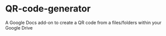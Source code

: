 # QR-code-generator
A Google Docs add-on to create a QR code from a files/folders within your Google Drive
